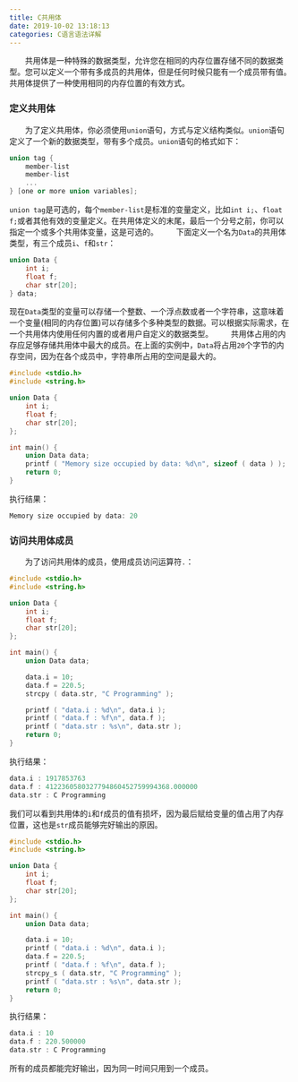 ```yaml
---
title: C共用体
date: 2019-10-02 13:18:13
categories: C语言语法详解
---
```

&emsp;&emsp;共用体是一种特殊的数据类型，允许您在相同的内存位置存储不同的数据类型。您可以定义一个带有多成员的共用体，但是任何时候只能有一个成员带有值。共用体提供了一种使用相同的内存位置的有效方式。

### 定义共用体

&emsp;&emsp;为了定义共用体，你必须使用`union`语句，方式与定义结构类似。`union`语句定义了一个新的数据类型，带有多个成员。`union`语句的格式如下：

``` cpp
union tag {
    member-list
    member-list
    ...
} [one or more union variables];
```

`union tag`是可选的，每个`member-list`是标准的变量定义，比如`int i;`、`float f;`或者其他有效的变量定义。在共用体定义的末尾，最后一个分号之前，你可以指定一个或多个共用体变量，这是可选的。
&emsp;&emsp;下面定义一个名为`Data`的共用体类型，有三个成员`i`、`f`和`str`：

``` cpp
union Data {
    int i;
    float f;
    char str[20];
} data;
```

现在`Data`类型的变量可以存储一个整数、一个浮点数或者一个字符串，这意味着一个变量(相同的内存位置)可以存储多个多种类型的数据。可以根据实际需求，在一个共用体内使用任何内置的或者用户自定义的数据类型。
&emsp;&emsp;共用体占用的内存应足够存储共用体中最大的成员。在上面的实例中，`Data`将占用`20`个字节的内存空间，因为在各个成员中，字符串所占用的空间是最大的。

``` cpp
#include <stdio.h>
#include <string.h>

union Data {
    int i;
    float f;
    char str[20];
};

int main() {
    union Data data;
    printf ( "Memory size occupied by data: %d\n", sizeof ( data ) );
    return 0;
}
```

执行结果：

``` cpp
Memory size occupied by data: 20
```

### 访问共用体成员

&emsp;&emsp;为了访问共用体的成员，使用成员访问运算符`.`：

``` cpp
#include <stdio.h>
#include <string.h>

union Data {
    int i;
    float f;
    char str[20];
};

int main() {
    union Data data;

    data.i = 10;
    data.f = 220.5;
    strcpy ( data.str, "C Programming" );

    printf ( "data.i : %d\n", data.i );
    printf ( "data.f : %f\n", data.f );
    printf ( "data.str : %s\n", data.str );
    return 0;
}
```

执行结果：

``` cpp
data.i : 1917853763
data.f : 4122360580327794860452759994368.000000
data.str : C Programming
```

我们可以看到共用体的`i`和`f`成员的值有损坏，因为最后赋给变量的值占用了内存位置，这也是`str`成员能够完好输出的原因。

``` cpp
#include <stdio.h>
#include <string.h>

union Data {
    int i;
    float f;
    char str[20];
};

int main() {
    union Data data;

    data.i = 10;
    printf ( "data.i : %d\n", data.i );
    data.f = 220.5;
    printf ( "data.f : %f\n", data.f );
    strcpy_s ( data.str, "C Programming" );
    printf ( "data.str : %s\n", data.str );
    return 0;
}
```

执行结果：

``` cpp
data.i : 10
data.f : 220.500000
data.str : C Programming
```

所有的成员都能完好输出，因为同一时间只用到一个成员。